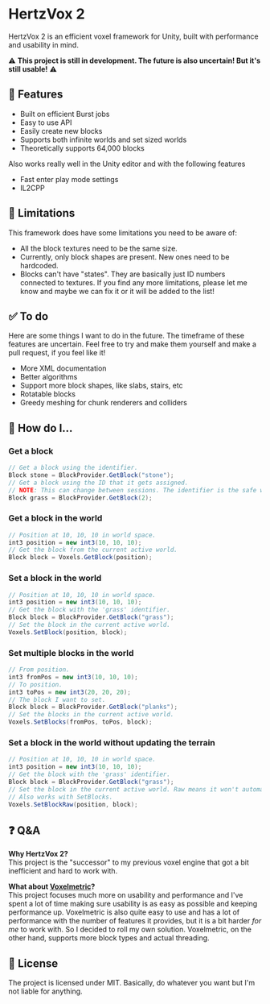 # HertzVox 2
HertzVox 2 is an efficient voxel framework for Unity, built with performance and usability in mind.

⚠ **This project is still in development. The future is also uncertain! But it's still usable!** ⚠

## 🎇 Features
- Built on efficient Burst jobs
- Easy to use API
- Easily create new blocks
- Supports both infinite worlds and set sized worlds
- Theoretically supports 64,000 blocks  

Also works really well in the Unity editor and with the following features  

- Fast enter play mode settings
- IL2CPP

## 🚧 Limitations
This framework does have some limitations you need to be aware of:  

- All the block textures need to be the same size. 
- Currently, only block shapes are present. New ones need to be hardcoded.
- Blocks can't have "states". They are basically just ID numbers connected to textures.
If you find any more limitations, please let me know and maybe we can fix it or it will be added to the list!

## ✅ To do
Here are some things I want to do in the future. The timeframe of these features are uncertain. Feel free to try and make them yourself and make a pull request, if you feel like it! 

- More XML documentation
- Better algorithms
- Support more block shapes, like slabs, stairs, etc
- Rotatable blocks
- Greedy meshing for chunk renderers and colliders

## 🔨 How do I...
### Get a block
```cs
// Get a block using the identifier.
Block stone = BlockProvider.GetBlock("stone");
// Get a block using the ID that it gets assigned. 
// NOTE: This can change between sessions. The identifier is the safe way to go.
Block grass = BlockProvider.GetBlock(2);
```

### Get a block in the world
```cs
// Position at 10, 10, 10 in world space.
int3 position = new int3(10, 10, 10);
// Get the block from the current active world.
Block block = Voxels.GetBlock(position);
```

### Set a block in the world
```cs
// Position at 10, 10, 10 in world space.
int3 position = new int3(10, 10, 10);
// Get the block with the 'grass' identifier.
Block block = BlockProvider.GetBlock("grass");
// Set the block in the current active world.
Voxels.SetBlock(position, block);
```

### Set multiple blocks in the world
```cs
// From position.
int3 fromPos = new int3(10, 10, 10);
// To position.
int3 toPos = new int3(20, 20, 20);
// The block I want to set.
Block block = BlockProvider.GetBlock("planks");
// Set the blocks in the current active world.
Voxels.SetBlocks(fromPos, toPos, block);
```

### Set a block in the world without updating the terrain
```cs
// Position at 10, 10, 10 in world space.
int3 position = new int3(10, 10, 10);
// Get the block with the 'grass' identifier.
Block block = BlockProvider.GetBlock("grass");
// Set the block in the current active world. Raw means it won't automatically update the chunks.
// Also works with SetBlocks.
Voxels.SetBlockRaw(position, block);
```

## ❓ Q&A
**Why HertzVox __2__?**  
This project is the "successor" to my previous voxel engine that got a bit inefficient and hard to work with.

**What about [Voxelmetric](https://github.com/Hertzole/Voxelmetric)?**  
This project focuses much more on usability and performance and I've spent a lot of time making sure usability is as easy as possible and keeping performance up. Voxelmetric is also quite easy to use and has a lot of performance with the number of features it provides, but it is a bit harder *for me* to work with. So I decided to roll my own solution. Voxelmetric, on the other hand, supports more block types and actual threading.

## 📃 License
The project is licensed under MIT. Basically, do whatever you want but I'm not liable for anything.